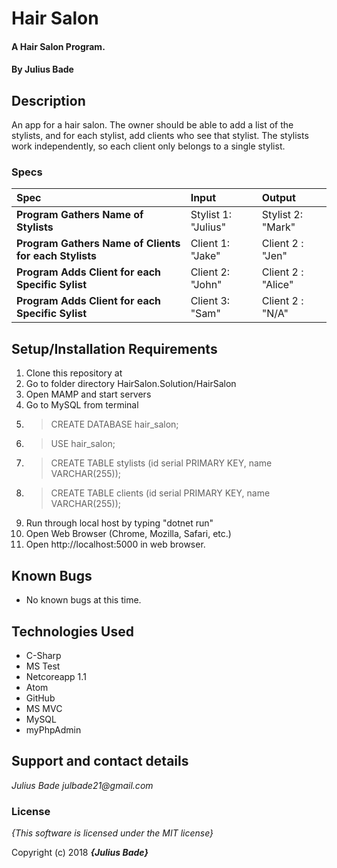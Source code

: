 # Hair Salon

#### A Hair Salon Program.

#### By **Julius Bade**

## Description
  An app for a hair salon. The owner should be able to add a list of the stylists, and for each stylist, add clients who see that stylist. The stylists work independently, so each client only belongs to a single stylist.


### Specs
| Spec | Input | Output |
| :-------------     | :------------- | :------------- |
| **Program Gathers Name of Stylists** | Stylist 1: "Julius" | Stylist 2: "Mark" |
| **Program Gathers Name of Clients for each Stylists** | Client 1: "Jake" | Client 2 : "Jen"|
| **Program Adds Client for each Specific Sylist** | Client 2: "John" | Client 2 : "Alice"|
| **Program Adds Client for each Specific Sylist** | Client 3: "Sam" | Client 2 : "N/A"|


## Setup/Installation Requirements

1. Clone this repository at
2. Go to folder directory HairSalon.Solution/HairSalon
3. Open MAMP and start servers
4. Go to MySQL from terminal
5. > CREATE DATABASE hair_salon;
6. > USE hair_salon;
7. > CREATE TABLE stylists (id serial PRIMARY KEY, name VARCHAR(255));
8. > CREATE TABLE clients (id serial PRIMARY KEY, name VARCHAR(255));
9. Run through local host by typing "dotnet run"
10. Open Web Browser (Chrome, Mozilla, Safari, etc.)
11. Open http://localhost:5000 in web browser.

## Known Bugs
* No known bugs at this time.

## Technologies Used
* C-Sharp
* MS Test
* Netcoreapp 1.1
* Atom
* GitHub
* MS MVC
* MySQL
* myPhpAdmin


## Support and contact details


_Julius Bade julbade21@gmail.com_

### License

*{This software is licensed under the MIT license}*

Copyright (c) 2018 **_{Julius Bade}_**
